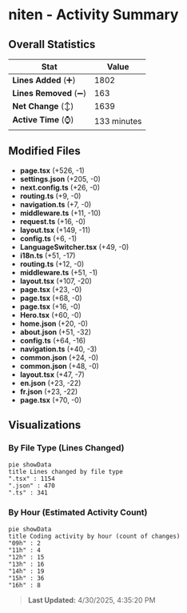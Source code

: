 # niten - Activity Summary 

## Overall Statistics

| Stat                   | Value                                                             |
| ---------------------- | ----------------------------------------------------------------- |
| **Lines Added** (➕)   | 1802                                          |
| **Lines Removed** (➖) | 163                                        |
| **Net Change** (↕)    | 1639                |
| **Active Time** (⌚)   | 133 minutes |


## Modified Files
- **page.tsx** (+526, -1)
- **settings.json** (+205, -0)
- **next.config.ts** (+26, -0)
- **routing.ts** (+9, -0)
- **navigation.ts** (+7, -0)
- **middleware.ts** (+11, -10)
- **request.ts** (+16, -0)
- **layout.tsx** (+149, -11)
- **config.ts** (+6, -1)
- **LanguageSwitcher.tsx** (+49, -0)
- **i18n.ts** (+51, -17)
- **routing.ts** (+12, -0)
- **middleware.ts** (+51, -1)
- **layout.tsx** (+107, -20)
- **page.tsx** (+23, -0)
- **page.tsx** (+68, -0)
- **page.tsx** (+16, -0)
- **Hero.tsx** (+60, -0)
- **home.json** (+20, -0)
- **about.json** (+51, -32)
- **config.ts** (+64, -16)
- **navigation.ts** (+40, -3)
- **common.json** (+24, -0)
- **common.json** (+48, -0)
- **layout.tsx** (+47, -7)
- **en.json** (+23, -22)
- **fr.json** (+23, -22)
- **page.tsx** (+70, -0)

## Visualizations

### By File Type (Lines Changed)

```mermaid
pie showData
title Lines changed by file type
".tsx" : 1154
".json" : 470
".ts" : 341
```

### By Hour (Estimated Activity Count)

```mermaid
pie showData
title Coding activity by hour (count of changes)
"09h" : 2
"11h" : 4
"12h" : 15
"13h" : 16
"14h" : 19
"15h" : 36
"16h" : 8
```


> **Last Updated:** 4/30/2025, 4:35:20 PM